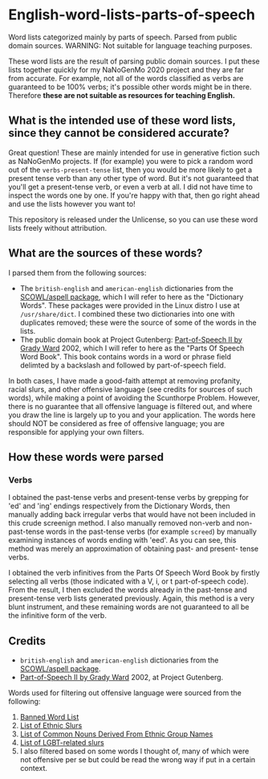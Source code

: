 # English-word-lists-parts-of-speech
Word lists categorized mainly by parts of speech. Parsed from public domain sources. WARNING: Not suitable for language teaching purposes.

These word lists are the result of parsing public domain sources. I put these lists together quickly for my NaNoGenMo 2020 project and they are far from accurate. For example, not all of the words classified as verbs are guaranteed to be 100% verbs; it's possible other words might be in there. Therefore **these are not suitable as resources for teaching English.** 

## What is the intended use of these word lists, since they cannot be considered accurate?
Great question! These are mainly intended for use in generative fiction such as NaNoGenMo projects. If (for example) you were to pick a random word out of the `verbs-present-tense` list, then you would be more likely to get a present tense verb than any other type of word. But it's not guaranteed that you'll get a present-tense verb, or even a verb at all. I did not have time to inspect the words one by one. If you're happy with that, then go right ahead and use the lists however you want to! 

This repository is released under the Unlicense, so you can use these word lists freely without attribution.

## What are the sources of these words?
I parsed them from the following sources:
- The `british-english` and `american-english` dictionaries from the [SCOWL/aspell package](http://wordlist.aspell.net/), which I will refer to here as the "Dictionary Words". These packages were provided in the Linux distro I use at `/usr/share/dict`. I combined these two dictionaries into one with duplicates removed; these were the source of some of the words in the lists.
- The public domain book at Project Gutenberg: [Part-of-Speech II by Grady Ward](http://www.gutenberg.org/ebooks/3203) 2002, which I will refer to here as the "Parts Of Speech Word Book". This book contains words in a word or phrase field delimted by a backslash and followed by part-of-speech field.

In both cases, I have made a good-faith attempt at removing profanity, racial slurs, and other offensive language (see credits for sources of such words), while making a point of avoiding the Scunthorpe Problem. However, there is no guarantee that all offensive language is filtered out, and where you draw the line is largely up to you and your application. The words here should NOT be considered as free of offensive language; you are responsible for applying your own filters.

## How these words were parsed
### Verbs
I obtained the past-tense verbs and present-tense verbs by grepping for 'ed' and 'ing' endings respectively from the Dictionary Words, then manually adding back irregular verbs that would have not been included in this crude screenign method. I also manually removed non-verb and non-past-tense words in the past-tense verbs (for example `screed`) by manually examining instances of words ending with 'eed'. As you can see, this method was merely an approximation of obtaining past- and present- tense verbs.

I obtained the verb infinitives from the Parts Of Speech Word Book by firstly selecting all verbs (those indicated with a V, i, or t part-of-speech code). From the result, I then excluded the words already in the past-tense and present-tense verb lists generated previously. Again, this method is a very blunt instrument, and these remaining words are not guaranteed to all be the infinitive form of the verb. 

## Credits
- `british-english` and `american-english` dictionaries from the [SCOWL/aspell package](http://wordlist.aspell.net/).
- [Part-of-Speech II by Grady Ward](http://www.gutenberg.org/ebooks/3203) 2002, at Project Gutenberg.

Words used for filtering out offensive language were sourced from the following:
1. [Banned Word List](http://www.bannedwordlist.com/)
2. [List of Ethnic Slurs](https://en.wikipedia.org/wiki/List_of_ethnic_slurs)
3. [List of Common Nouns Derived From Ethnic Group Names](https://en.wikipedia.org/wiki/List_of_common_nouns_derived_from_ethnic_group_names)
4. [List of LGBT-related slurs](https://en.wikipedia.org/wiki/List_of_LGBT-related_slurs)
5. I also filtered based on some words I thought of, many of which were not offensive per se but could be read the wrong way if put in a certain context. 

